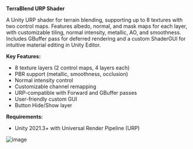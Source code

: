 **TerraBlend URP Shader**

A Unity URP shader for terrain blending, supporting up to 8 textures with two control maps. Features albedo, normal, and mask maps for each layer, with customizable tiling, normal intensity, metallic, AO, and smoothness. Includes GBuffer pass for deferred rendering and a custom ShaderGUI for intuitive material editing in Unity Editor.

**Key Features:**
- 8 texture layers (2 control maps, 4 layers each)
- PBR support (metallic, smoothness, occlusion)
- Normal intensity control
- Customizable channel remapping
- URP-compatible with Forward and GBuffer passes
- User-friendly custom GUI
- Button Hide/Show layer

**Requirements:**
- Unity 2021.3+ with Universal Render Pipeline (URP)

![image](https://github.com/user-attachments/assets/6b32c9e7-8521-4ae7-9d28-b88957a99d9d)
